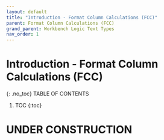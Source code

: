 ```yaml
---
layout: default
title: "Introduction - Format Column Calculations (FCC)"
parent: Format Column Calculations (FCC)
grand_parent: Workbench Logic Text Types
nav_order: 1
---
```


# Introduction - Format Column Calculations (FCC)
{: .no_toc}
TABLE OF CONTENTS 
1. TOC
{:toc}  
 
# UNDER CONSTRUCTION

